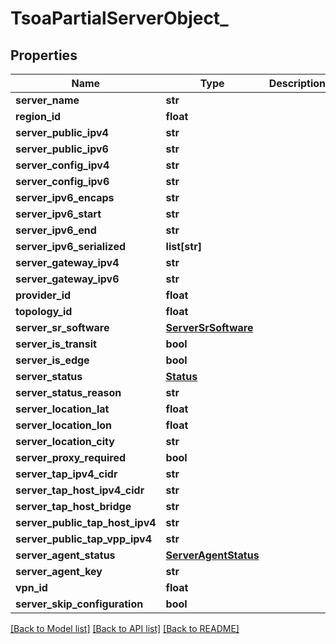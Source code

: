 # TsoaPartialServerObject_

## Properties
Name | Type | Description | Notes
------------ | ------------- | ------------- | -------------
**server_name** | **str** |  | [optional] 
**region_id** | **float** |  | [optional] 
**server_public_ipv4** | **str** |  | [optional] 
**server_public_ipv6** | **str** |  | [optional] 
**server_config_ipv4** | **str** |  | [optional] 
**server_config_ipv6** | **str** |  | [optional] 
**server_ipv6_encaps** | **str** |  | [optional] 
**server_ipv6_start** | **str** |  | [optional] 
**server_ipv6_end** | **str** |  | [optional] 
**server_ipv6_serialized** | **list[str]** |  | [optional] 
**server_gateway_ipv4** | **str** |  | [optional] 
**server_gateway_ipv6** | **str** |  | [optional] 
**provider_id** | **float** |  | [optional] 
**topology_id** | **float** |  | [optional] 
**server_sr_software** | [**ServerSrSoftware**](ServerSrSoftware.md) |  | [optional] 
**server_is_transit** | **bool** |  | [optional] 
**server_is_edge** | **bool** |  | [optional] 
**server_status** | [**Status**](Status.md) |  | [optional] 
**server_status_reason** | **str** |  | [optional] 
**server_location_lat** | **float** |  | [optional] 
**server_location_lon** | **float** |  | [optional] 
**server_location_city** | **str** |  | [optional] 
**server_proxy_required** | **bool** |  | [optional] 
**server_tap_ipv4_cidr** | **str** |  | [optional] 
**server_tap_host_ipv4_cidr** | **str** |  | [optional] 
**server_tap_host_bridge** | **str** |  | [optional] 
**server_public_tap_host_ipv4** | **str** |  | [optional] 
**server_public_tap_vpp_ipv4** | **str** |  | [optional] 
**server_agent_status** | [**ServerAgentStatus**](ServerAgentStatus.md) |  | [optional] 
**server_agent_key** | **str** |  | [optional] 
**vpn_id** | **float** |  | [optional] 
**server_skip_configuration** | **bool** |  | [optional] 

[[Back to Model list]](../README.md#documentation-for-models) [[Back to API list]](../README.md#documentation-for-api-endpoints) [[Back to README]](../README.md)

